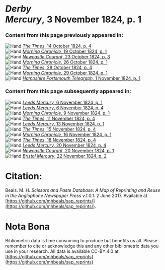 # *Derby Mercury*, 3 November 1824, p. 1  
  
### Content from this page previously appeared in:  
![Hand](http://scissorsandpaste.net/wp-content/uploads/2017/06/smallhandpointer.png) [*The Times*, 14 October 1824, p. 4](https://mhbeals.github.io/sap_html/The-Times/The-Times-14-October-1824-p-4)  
![Hand](http://scissorsandpaste.net/wp-content/uploads/2017/06/smallhandpointer.png) [*Morning Chronicle*, 19 October 1824, p. 1](https://mhbeals.github.io/sap_html/Morning-Chronicle/Morning-Chronicle-19-October-1824-p-1)  
![Hand](http://scissorsandpaste.net/wp-content/uploads/2017/06/smallhandpointer.png) [*Newcastle Courant*, 23 October 1824, p. 3](https://mhbeals.github.io/sap_html/Newcastle-Courant/Newcastle-Courant-23-October-1824-p-3)  
![Hand](http://scissorsandpaste.net/wp-content/uploads/2017/06/smallhandpointer.png) [*Morning Chronicle*, 26 October 1824, p. 1](https://mhbeals.github.io/sap_html/Morning-Chronicle/Morning-Chronicle-26-October-1824-p-1)  
![Hand](http://scissorsandpaste.net/wp-content/uploads/2017/06/smallhandpointer.png) [*The Times*, 28 October 1824, p. 4](https://mhbeals.github.io/sap_html/The-Times/The-Times-28-October-1824-p-4)  
![Hand](http://scissorsandpaste.net/wp-content/uploads/2017/06/smallhandpointer.png) [*Morning Chronicle*, 29 October 1824, p. 1](https://mhbeals.github.io/sap_html/Morning-Chronicle/Morning-Chronicle-29-October-1824-p-1)  
![Hand](http://scissorsandpaste.net/wp-content/uploads/2017/06/smallhandpointer.png) [*Hampshire Portsmouth Telegraph*, 1 November 1824, p. 1](https://mhbeals.github.io/sap_html/Hampshire-Portsmouth-Telegraph/Hampshire-Portsmouth-Telegraph-1-November-1824-p-1)  
  
### Content from this page subsequently appeared in:  
![Hand](http://scissorsandpaste.net/wp-content/uploads/2017/06/smallhandpointer.png) [*Leeds Mercury*, 6 November 1824, p. 1](https://mhbeals.github.io/sap_html/Leeds-Mercury/Leeds-Mercury-6-November-1824-p-1)  
![Hand](http://scissorsandpaste.net/wp-content/uploads/2017/06/smallhandpointer.png) [*Leeds Mercury*, 6 November 1824, p. 4](https://mhbeals.github.io/sap_html/Leeds-Mercury/Leeds-Mercury-6-November-1824-p-4)  
![Hand](http://scissorsandpaste.net/wp-content/uploads/2017/06/smallhandpointer.png) [*Morning Chronicle*, 9 November 1824, p. 1](https://mhbeals.github.io/sap_html/Morning-Chronicle/Morning-Chronicle-9-November-1824-p-1)  
![Hand](http://scissorsandpaste.net/wp-content/uploads/2017/06/smallhandpointer.png) [*The Times*, 11 November 1824, p. 4](https://mhbeals.github.io/sap_html/The-Times/The-Times-11-November-1824-p-4)  
![Hand](http://scissorsandpaste.net/wp-content/uploads/2017/06/smallhandpointer.png) [*Leeds Mercury*, 13 November 1824, p. 1](https://mhbeals.github.io/sap_html/Leeds-Mercury/Leeds-Mercury-13-November-1824-p-1)  
![Hand](http://scissorsandpaste.net/wp-content/uploads/2017/06/smallhandpointer.png) [*The Times*, 15 November 1824, p. 4](https://mhbeals.github.io/sap_html/The-Times/The-Times-15-November-1824-p-4)  
![Hand](http://scissorsandpaste.net/wp-content/uploads/2017/06/smallhandpointer.png) [*Morning Chronicle*, 16 November 1824, p. 1](https://mhbeals.github.io/sap_html/Morning-Chronicle/Morning-Chronicle-16-November-1824-p-1)  
![Hand](http://scissorsandpaste.net/wp-content/uploads/2017/06/smallhandpointer.png) [*The Times*, 18 November 1824, p. 4](https://mhbeals.github.io/sap_html/The-Times/The-Times-18-November-1824-p-4)  
![Hand](http://scissorsandpaste.net/wp-content/uploads/2017/06/smallhandpointer.png) [*Leeds Mercury*, 20 November 1824, p. 4](https://mhbeals.github.io/sap_html/Leeds-Mercury/Leeds-Mercury-20-November-1824-p-4)  
![Hand](http://scissorsandpaste.net/wp-content/uploads/2017/06/smallhandpointer.png) [*Newcastle Courant*, 20 November 1824, p. 1](https://mhbeals.github.io/sap_html/Newcastle-Courant/Newcastle-Courant-20-November-1824-p-1)  
![Hand](http://scissorsandpaste.net/wp-content/uploads/2017/06/smallhandpointer.png) [*Bristol Mercury*, 22 November 1824, p. 2](https://mhbeals.github.io/sap_html/Bristol-Mercury/Bristol-Mercury-22-November-1824-p-2)  


# Citation: 

Beals. M. H. *Scissors and Paste Database: A Map of Reprinting and Reuse in the Anglophone Newspaper Press v.1.0.1.* 2 June 2017. Available at [https://github.com/mhbeals/sap_reprints/](https://github.com/mhbeals/sap_reprints/). 

# Nota Bona

Bibliometric data is time consuming to produce but benefits us all. Please remember to cite or acknowledge this and any other bibliometric data you use in your research. All data is available CC-BY 4.0 at [https://github.com/mhbeals/sap_reprints](https://github.com/mhbeals/sap_reprints)